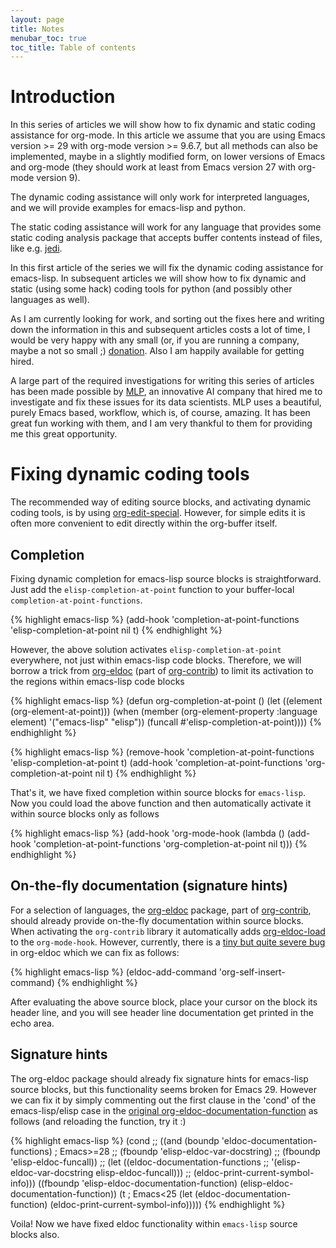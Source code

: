 ```yaml
---
layout: page
title: Notes
menubar_toc: true
toc_title: Table of contents
---
```



# Introduction

In this series of articles we will show how to fix dynamic and static
coding assistance for org-mode. In this article we assume that you are
using Emacs version >= 29 with org-mode version >= 9.6.7, but all
methods can also be implemented, maybe in a slightly modified form, on
lower versions of Emacs and org-mode (they should work at least from
Emacs version 27 with org-mode version 9).

The dynamic coding assistance will only work for interpreted
languages, and we will provide examples for emacs-lisp and python.

The static coding assistance will work for any language that provides
some static coding analysis package that accepts buffer contents
instead of files, like e.g. [jedi](https://jedi.readthedocs.io/en/latest/).

In this first article of the series we will fix the dynamic coding
assistance for emacs-lisp. In subsequent articles we will show how to
fix dynamic and static (using some hack) coding tools for python (and
possibly other languages as well).

As I am currently looking for work, and sorting out the fixes here and
writing down the information in this and subsequent articles costs a
lot of time, I would be very happy with any small (or, if you are
running a company, maybe a not so small ;) [donation](https://github.com/dalanicolai/notes).  Also I am
happily available for getting hired.

A large part of the required investigations for writing this series of
articles has been made possible by [MLP](https://www.mlprograms.com/), an innovative AI company that
hired me to investigate and fix these issues for its data
scientists. MLP uses a beautiful, purely Emacs based, workflow, which
is, of course, amazing. It has been great fun working with them, and I
am very thankful to them for providing me this great opportunity.


# Fixing dynamic coding tools

The recommended way of editing source blocks, and activating dynamic
coding tools, is by using [org-edit-special](org-edit-special). However, for simple edits
it is often more convenient to edit directly within the org-buffer
itself.


## Completion

Fixing dynamic completion for emacs-lisp source blocks is
straightforward. Just add the `elisp-completion-at-point` function to
your buffer-local `completion-at-point-functions`.

{% highlight emacs-lisp %}
(add-hook 'completion-at-point-functions 'elisp-completion-at-point nil t)
{% endhighlight %}

However, the above solution activates `elisp-completion-at-point`
everywhere, not just within emacs-lisp code blocks. Therefore, we will
borrow a trick from [org-eldoc](file:///home/dalanicolai/emacs-basic/elpa/29/org-contrib-0.4.1/org-eldoc.el) (part of [org-contrib](https://elpa.nongnu.org/nongnu/org-contrib.html)) to limit its
activation to the regions within emacs-lisp code blocks

{% highlight emacs-lisp %}
(defun org-completion-at-point ()
  (let ((element (org-element-at-point)))
    (when (member (org-element-property :language element)
		  '("emacs-lisp" "elisp"))
      (funcall #'elisp-completion-at-point))))
{% endhighlight %}

{% highlight emacs-lisp %}
(remove-hook 'completion-at-point-functions 'elisp-completion-at-point t)
(add-hook 'completion-at-point-functions 'org-completion-at-point nil t)
{% endhighlight %}

That's it, we have fixed completion within source blocks for
`emacs-lisp`. Now you could load the above function and then
automatically activate it within source blocks only as follows

{% highlight emacs-lisp %}
(add-hook 'org-mode-hook (lambda () (add-hook 'completion-at-point-functions 'org-completion-at-point nil t)))
{% endhighlight %}


## On-the-fly documentation (signature hints)

For a selection of languages, the [org-eldoc](file:///home/dalanicolai/emacs-basic/elpa/29/org-contrib-0.4.1/org-eldoc.el) package, part of
[org-contrib](https://elpa.nongnu.org/nongnu/org-contrib.html), should already provide on-the-fly documentation within
source blocks. When activating the `org-contrib` library it
automatically adds [org-eldoc-load](org-eldoc-load) to the `org-mode-hook`. However,
currently, there is a [tiny but quite severe bug](https://lists.gnu.org/archive/html/emacs-orgmode/2023-05/msg00420.html) in org-eldoc which we
can fix as follows:

{% highlight emacs-lisp %}
(eldoc-add-command 'org-self-insert-command)
{% endhighlight %}

After evaluating the above source block, place your cursor on the
block its header line, and you will see header line documentation get
printed in the echo area.


## Signature hints

The org-eldoc package should already fix signature hints for
emacs-lisp source blocks, but this functionality seems broken for
Emacs 29. However we can fix it by simply commenting out the first
clause in the 'cond' of the emacs-lisp/elisp case in the [original
org-eldoc-documentation-function](file:///home/dalanicolai/emacs-basic/elpa/29/org-contrib-0.4.1/org-eldoc.el) as follows (and reloading the
function, try it :)

{% highlight emacs-lisp %}
(cond
 ;; ((and (boundp 'eldoc-documentation-functions) ; Emacs>=28
 ;;       (fboundp 'elisp-eldoc-var-docstring)
 ;;       (fboundp 'elisp-eldoc-funcall))
 ;;  (let ((eldoc-documentation-functions
 ;;         '(elisp-eldoc-var-docstring elisp-eldoc-funcall)))
 ;;    (eldoc-print-current-symbol-info)))
 ((fboundp 'elisp-eldoc-documentation-function)
  (elisp-eldoc-documentation-function))
 (t            ; Emacs<25
  (let (eldoc-documentation-function)
    (eldoc-print-current-symbol-info)))))
{% endhighlight %}

Voila! Now we have fixed eldoc functionality within `emacs-lisp`
source blocks also.
